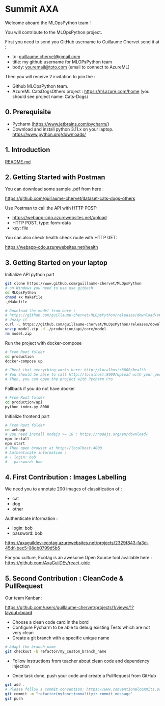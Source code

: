 # Summit AXA

Welcome aboard the MLOpsPython team !

You will contribute to the MLOpsPython project.

First you need to send you GitHub username to Guillaume Chervet send it at :
- to: guillaume.chervet@gmail.com
- title: my github username for MLOPsPython team
- body: youremail@toto.com (email to connect to AzureML)

Then you will receive 2 invitation to join the :
- Github MLOpsPython team.
- AzureML CatsDogsOthers project : https://ml.azure.com/home (you should see project name: Cats-Dogs)

## 0. Prerequisite

- Pycharm (https://www.jetbrains.com/pycharm/)
- Download and install python 3.11.x on your laptop. 
https://www.python.org/downloads/

## 1. Introduction

[README.md](README.md)

## 2. Getting Started with Postman

You can download some sample .pdf from here : 

https://github.com/guillaume-chervet/dataset-cats-dogs-others

Use Postman to call the API with HTTP POST:
- https://webapp-cdo.azurewebsites.net/upload
- HTTP POST, type: form-data
- key: file 

You can also check health check route with HTTP GET:

https://webapp-cdo.azurewebsites.net/health

## 3. Getting Started on your laptop

Initialize API python part
```sh
git clone https://www.github.com/guillaume-chervet/MLOpsPython
# on Windows you need to use use gitbash
cd MLOpsPython
chmod +x Makefile
./Makefile

# Download the model from here :
# https://github.com/guillaume-chervet/MLOpsPython/releases/download/v0.1.0/mlopspython_model.zip
# Unzip it 
curl -L https://github.com/guillaume-chervet/MLOpsPython/releases/download/v0.1.0/mlopspython_model.zip --output model.zip
unzip model.zip -d ./production/api/core/model
rm model.zip
```

Run the project with docker-compose
```sh
# From Root folder
cd production
docker-compose up

# Check that everything works here: http://localhost:8000/health
# You should be able to call http://localhost:8000/upload with your postman
# Then, you can open the project with Pycharm Pro
```

Fallback if you do not have docker
```sh
# From Root folder
cd production/api
python index.py 8000
```

Initialize frontend part
```sh
# From Root folder
cd webapp
# you need install nodejs >= 18 : https://nodejs.org/en/download/
npm install
npm start
# Then open browser at http://localhost:4000
# Authenticate information :
# - login: bob
# - password: bob
```

## 4. First Contribution : Images Labelling

We need you to annotate 200 images of classification of :
- cat
- dog
- other

Authenticate information :
- login: bob
- password: bob

https://axaguildev-ecotag.azurewebsites.net/projects/2329f843-fa3d-45df-bec5-08db0799d5b5

For you culture, Ecotag is an awesome Open Source tool available here :
https://github.com/AxaGuilDEv/react-oidc

## 5. Second Contribution : CleanCode & PullRequest

Our team Kanban:

https://github.com/users/guillaume-chervet/projects/1/views/1?layout=board

- Choose a clean code card in the bord
- Configure Pycharm to be able to debug existing Tests which are not very clean
- Create a git branch with a specific unique name 
```sh
# Adapt the branch name 
git checkout -b refactor/my_custom_branch_name
```
- Follow instructions from teacher about clean code and dependency injection

- Once task done, push your code and create a PullRequest from GitHub
```sh
git add .
# Please follow a commit convention: https://www.conventionalcommits.org/en/v1.0.0/
git commit -m "refactor(myfonctionnality): commit message"
git push
```
